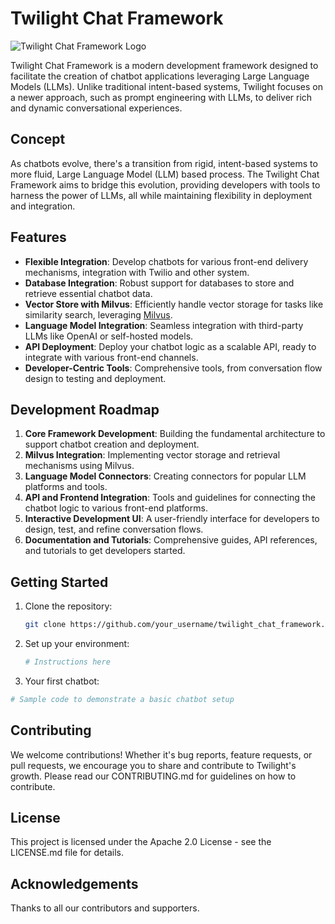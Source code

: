 # Twilight Chat Framework

![Twilight Chat Framework Logo](path_to_your_logo.png)

Twilight Chat Framework is a modern development framework designed to facilitate the creation of chatbot applications leveraging Large Language Models (LLMs). Unlike traditional intent-based systems, Twilight focuses on a newer approach, such as prompt engineering with LLMs, to deliver rich and dynamic conversational experiences.

## Concept

As chatbots evolve, there's a transition from rigid, intent-based systems to more fluid, Large Language Model (LLM) based process. The Twilight Chat Framework aims to bridge this evolution, providing developers with tools to harness the power of LLMs, all while maintaining flexibility in deployment and integration.

## Features

- **Flexible Integration**: Develop chatbots for various front-end delivery mechanisms, integration with Twilio and other system.
- **Database Integration**: Robust support for databases to store and retrieve essential chatbot data.
- **Vector Store with Milvus**: Efficiently handle vector storage for tasks like similarity search, leveraging [Milvus](https://milvus.io/).
- **Language Model Integration**: Seamless integration with third-party LLMs like OpenAI or self-hosted models.
- **API Deployment**: Deploy your chatbot logic as a scalable API, ready to integrate with various front-end channels.
- **Developer-Centric Tools**: Comprehensive tools, from conversation flow design to testing and deployment.

## Development Roadmap

1. **Core Framework Development**: Building the fundamental architecture to support chatbot creation and deployment.
2. **Milvus Integration**: Implementing vector storage and retrieval mechanisms using Milvus.
3. **Language Model Connectors**: Creating connectors for popular LLM platforms and tools.
4. **API and Frontend Integration**: Tools and guidelines for connecting the chatbot logic to various front-end platforms.
5. **Interactive Development UI**: A user-friendly interface for developers to design, test, and refine conversation flows.
6. **Documentation and Tutorials**: Comprehensive guides, API references, and tutorials to get developers started.

## Getting Started

<!-- This section should contain installation instructions, basic setup, and a "hello world" example. -->

1. Clone the repository:
   ```bash
   git clone https://github.com/your_username/twilight_chat_framework.git
    ```

2. Set up your environment:
   ```bash
   # Instructions here
    ```

3. Your first chatbot:
```python
# Sample code to demonstrate a basic chatbot setup
```

## Contributing
We welcome contributions! Whether it's bug reports, feature requests, or pull requests, we encourage you to share and contribute to Twilight's growth. Please read our CONTRIBUTING.md for guidelines on how to contribute.

## License
This project is licensed under the Apache 2.0 License - see the LICENSE.md file for details.

## Acknowledgements
Thanks to all our contributors and supporters.

